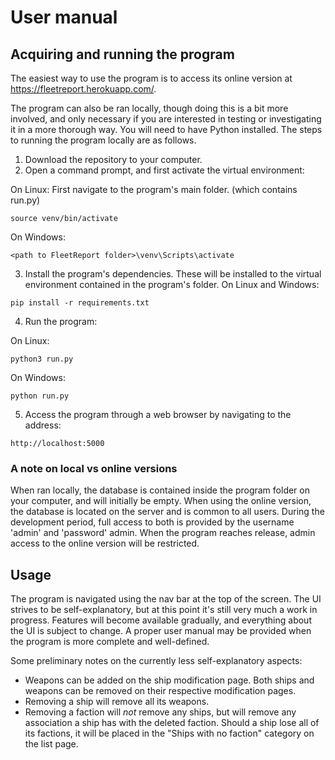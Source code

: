 # User manual

## Acquiring and running the program

The easiest way to use the program is to access its online version at https://fleetreport.herokuapp.com/.

The program can also be ran locally, though doing this is a bit more involved, and only necessary if you are interested in testing or investigating it in a more thorough way. You will need to have Python installed. The steps to running the program locally are as follows.
1. Download the repository to your computer.
2. Open a command prompt, and first activate the virtual environment:

On Linux:
First navigate to the program's main folder. (which contains run.py)
```
source venv/bin/activate
```

On Windows:
```
<path to FleetReport folder>\venv\Scripts\activate
```

3. Install the program's dependencies. These will be installed to the virtual environment contained in the program's folder.
On Linux and Windows:

```
pip install -r requirements.txt
```

4. Run the program:

On Linux:
```
python3 run.py
```

On Windows:
```
python run.py
```

5. Access the program through a web browser by navigating to the address:
```
http://localhost:5000
```

### A note on local vs online versions
When ran locally, the database is contained inside the program folder on your computer, and will initially be empty. When using the online version, the database is located on the server and is common to all users. During the development period, full access to both is provided by the username 'admin' and 'password' admin. When the program reaches release, admin access to the online version will be restricted.

## Usage

The program is navigated using the nav bar at the top of the screen. The UI strives to be self-explanatory, but at this point it's still very much a work in progress. Features will become available gradually, and everything about the UI is subject to change. A proper user manual may be provided when the program is more complete and well-defined.

Some preliminary notes on the currently less self-explanatory aspects:
- Weapons can be added on the ship modification page. Both ships and weapons can be removed on their respective modification pages.
- Removing a ship will remove all its weapons.
- Removing a faction will *not* remove any ships, but will remove any association a ship has with the deleted faction. Should a ship lose all of its factions, it will be placed in the "Ships with no faction" category on the list page.


